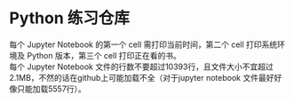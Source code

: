 # Python 练习仓库  
每个 Jupyter Notebook 的第一个 cell 需打印当前时间，第二个 cell 打印系统环境及 Python 版本，第三个 cell 打印正在看的书。  
每个 Jupyter Notebook 文件的行数不要超过10393行，且文件大小不宜超过2.1MB，不然的话在github上可能加载不全（对于jupyter notebook 文件最好好像只能加载5557行）。  
